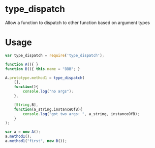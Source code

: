 # type_dispatch

Allow a function to dispatch to other function based on argument types

# Usage 

```javascript
var type_dispatch = require('type_dispatch');

function A(){ }
function B(){ this.name = "BBB"; }

A.prototype.method1 = type_dispatch( 
	[],
	function(){
		console.log("no args");
	},

	[String,B],
	function(a_string,instanceOfB){
		console.log("got two args: ", a_string, instanceOfB);
	}
);

var a = new A();
a.method1();
a.method1("first", new B());
```
